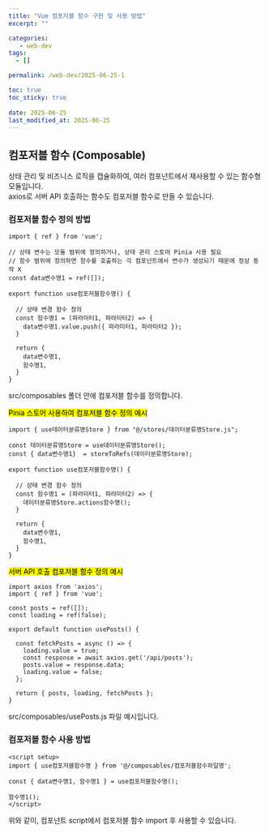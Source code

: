 ```yaml
---
title: "Vue 컴포저블 함수 구현 및 사용 방법"
excerpt: ""

categories:
   - web-dev
tags:
  - []

permalink: /web-dev/2025-06-25-1

toc: true
toc_sticky: true
 
date: 2025-06-25
last_modified_at: 2025-06-25
---
```


## 컴포저블 함수 (Composable)

상태 관리 및 비즈니스 로직을 캡슐화하여, 여러 컴포넌트에서 재사용할 수 있는 함수형 모듈입니다.  
axios로 서버 API 호출하는 함수도 컴포저블 함수로 만들 수 있습니다.

### 컴포저블 함수 정의 방법
```
import { ref } from 'vue';

// 상태 변수는 모듈 범위에 정의하거나, 상태 관리 스토어 Pinia 사용 필요
// 함수 범위에 정의하면 함수를 호출하는 각 컴포넌트에서 변수가 생성되기 때문에 정상 동작 X
const data변수명1 = ref([]);

export function use컴포저블함수명() {

  // 상태 변경 함수 정의
  const 함수명1 = (파라미터1, 파라미터2) => {
    data변수명1.value.push({ 파라미터1, 파라미터2 });
  }

  return {
    data변수명1,
    함수명1,
  }
}
```
src/composables 폴더 안에 컴포저블 함수를 정의합니다.

<mark>Pinia 스토어 사용하여 컴포저블 함수 정의 예시</mark>
```
import { use데이터분류명Store } from "@/stores/데이터분류명Store.js";

const 데이터분류명Store = use데이터분류명Store();
const { data변수명1}  = storeToRefs(데이터분류명Store);

export function use컴포저블함수명() {

  // 상태 변경 함수 정의
  const 함수명1 = (파라미터1, 파라미터2) => {
    데이터분류명Store.actions함수명();
  }

  return {
    data변수명1,
    함수명1,
  }
}
```

<mark>서버 API 호출 컴포저블 함수 정의 예시</mark>
```
import axios from 'axios';
import { ref } from 'vue';

const posts = ref([]);
const loading = ref(false);

export default function usePosts() {

  const fetchPosts = async () => {
    loading.value = true;
    const response = await axios.get('/api/posts');
    posts.value = response.data;
    loading.value = false;
  };

  return { posts, loading, fetchPosts };
}
```
src/composables/usePosts.js 파일 예시입니다.

### 컴포저블 함수 사용 방법
```
<script setup>
import { use컴포저블함수명 } from '@/composables/컴포저블함수파일명';

const { data변수명1, 함수명1 } = use컴포저블함수명();

함수명1();
</script>
```
위와 같이, 컴포넌트 script에서 컴포저블 함수 import 후 사용할 수 있습니다.

